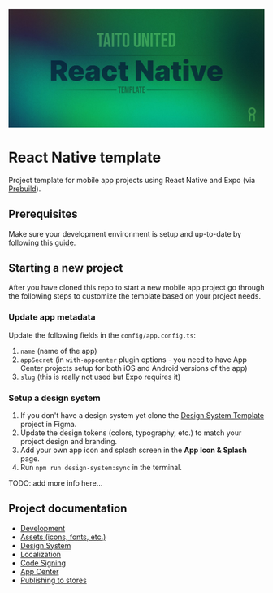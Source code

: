 <p align='center'>
  <img src="docs/banner.jpg" alt="Taito React Native Template banner image"/>
<p/>

# React Native template

Project template for mobile app projects using React Native and Expo (via [Prebuild](https://docs.expo.dev/workflow/prebuild/)).

## Prerequisites

Make sure your development environment is setup and up-to-date by following this [guide](https://reactnative.dev/docs/environment-setup).

## Starting a new project

After you have cloned this repo to start a new mobile app project go through the following steps to customize the template based on your project needs.

### Update app metadata

Update the following fields in the `config/app.config.ts`:

1. `name` (name of the app)
2. `appSecret` (in `with-appcenter` plugin options - you need to have App Center projects setup for both iOS and Android versions of the app)
3. `slug` (this is really not used but Expo requires it)

### Setup a design system

1. If you don't have a design system yet clone the [Design System Template](https://www.figma.com/file/vEO1Adp6j0nHiiq9BiexE1/Design-System-Template) project in Figma.
2. Update the design tokens (colors, typography, etc.) to match your project design and branding.
3. Add your own app icon and splash screen in the **App Icon & Splash** page.
4. Run `npm run design-system:sync` in the terminal.

TODO: add more info here...

## Project documentation

- [Development](/docs/DEVELOPMENT.md)
- [Assets (icons, fonts, etc.)](/docs/ASSETS.md)
- [Design System](/docs/DESIGN_SYSTEM.md)
- [Localization](/docs/LOCALIZATION.md)
- [Code Signing](/docs/CODE_SIGNING.md)
- [App Center](/docs/APP_CENTER.md)
- [Publishing to stores](/docs/PUBLISHING.md)
